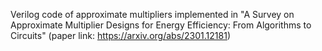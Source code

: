 Verilog code of approximate multipliers implemented in "A Survey on Approximate Multiplier Designs for Energy Efficiency: From Algorithms to Circuits" (paper link: https://arxiv.org/abs/2301.12181)
